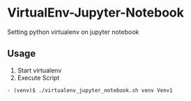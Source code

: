 # VirtualEnv-Jupyter-Notebook
Setting python virtualenv on jupyter notebook

## Usage
1. Start virtualenv
2. Execute Script
```
- (venv)$ ./virtualenv_jupyter_notebook.sh venv Venv1
```
